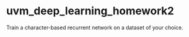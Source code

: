 # uvm_deep_learning_homework2
Train a character-based recurrent network on a dataset of your choice.
